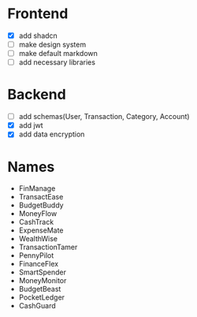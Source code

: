 # Frontend

- [X] add shadcn
- [ ] make design system
- [ ] make default markdown
- [ ] add necessary libraries

# Backend

- [ ] add schemas(User, Transaction, Category, Account)
- [X] add jwt
- [X] add data encryption

# Names

- FinManage
- TransactEase
- BudgetBuddy
- MoneyFlow
- CashTrack
- ExpenseMate
- WealthWise
- TransactionTamer
- PennyPilot
- FinanceFlex
- SmartSpender
- MoneyMonitor
- BudgetBeast
- PocketLedger
- CashGuard